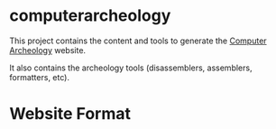 computerarcheology
==================

This project contains the content and tools to generate the [Computer Archeology](http://computerarcheology.com) website.

It also contains the archeology tools (disassemblers, assemblers, formatters, etc).

# Website Format

